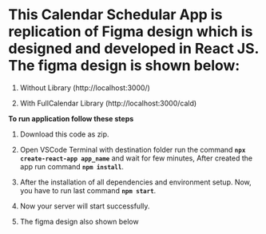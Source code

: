 # This Calendar Schedular App is replication of Figma design which is designed and developed in React JS. The figma design is shown below:

1. Without Library (http://localhost:3000/)


2. With FullCalendar Library (http://localhost:3000/cald)


**To run application follow these steps**

1. Download this code as zip.

2. Open VSCode Terminal with destination folder run the command **`npx create-react-app app_name`** and wait for few minutes, After created the app run command **`npm install`**.

3. After the installation of all dependencies and environment setup. Now, you have to run last command **`npm start`**.

5. Now your server will start successfully.

6. The figma design also shown below 
